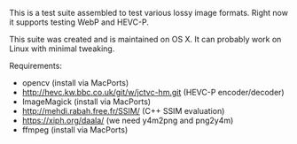 This is a test suite assembled to test various lossy image formats. Right now it supports testing WebP and HEVC-P.

This suite was created and is maintained on OS X. It can probably work on Linux with minimal tweaking.

Requirements:
* opencv (install via MacPorts)
* http://hevc.kw.bbc.co.uk/git/w/jctvc-hm.git (HEVC-P encoder/decoder)
* ImageMagick (install via MacPorts)
* http://mehdi.rabah.free.fr/SSIM/ (C++ SSIM evaluation)
* https://xiph.org/daala/ (we need y4m2png and png2y4m)
* ffmpeg (install via MacPorts)
